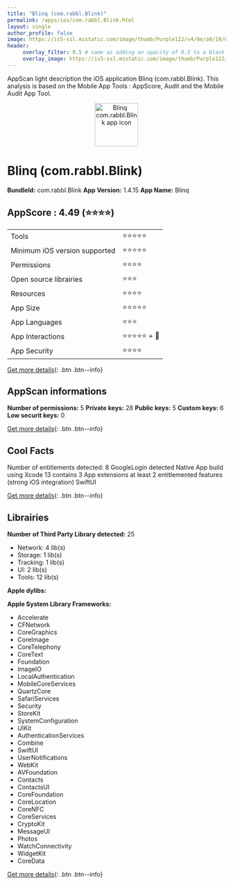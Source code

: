 ```yaml
---
title: "Blinq (com.rabbl.Blink)"
permalink: /apps/ios/com.rabbl.Blink.html
layout: single
author_profile: false
image: https://is5-ssl.mzstatic.com/image/thumb/Purple122/v4/0e/a9/19/0ea91949-3868-082f-8f40-87c3dbd596c7/AppIcon-1x_U007emarketing-0-5-0-85-220.png/512x512bb.jpg
header: 
     overlay_filter: 0.5 # same as adding an opacity of 0.5 to a black background
     overlay_image: https://is5-ssl.mzstatic.com/image/thumb/Purple122/v4/0e/a9/19/0ea91949-3868-082f-8f40-87c3dbd596c7/AppIcon-1x_U007emarketing-0-5-0-85-220.png/512x512bb.jpg
---
```

AppScan light description the iOS application Blinq (com.rabbl.Blink). This analysis is based on the Mobile App Tools : AppScore, Audit and the Mobile Audit App Tool.

  
  
<div style="text-align: center;"><img src="https://is5-ssl.mzstatic.com/image/thumb/Purple122/v4/0e/a9/19/0ea91949-3868-082f-8f40-87c3dbd596c7/AppIcon-1x_U007emarketing-0-5-0-85-220.png/512x512bb.jpg" width="100" height="100" alt="Blinq com.rabbl.Blink app icon"></div>  
  
# Blinq (com.rabbl.Blink)

**BundleId:** com.rabbl.Blink
**App Version:** 1.4.15
**App Name:** Blinq


## AppScore : 4.49 (⭐️⭐️⭐️⭐️) 

<table>
<tr><td> Tools </td><td> ⭐️⭐️⭐️⭐️⭐️ </td></tr>
<tr><td> Minimum iOS version supported </td><td> ⭐️⭐️⭐️⭐️⭐️ </td></tr>
<tr><td> Permissions </td><td> ⭐️⭐️⭐️⭐️ </td></tr>
<tr><td> Open source librairies </td><td> ⭐️⭐️⭐️ </td></tr>
<tr><td> Resources </td><td> ⭐️⭐️⭐️⭐️ </td></tr>
<tr><td> App Size </td><td> ⭐️⭐️⭐️⭐️⭐️ </td></tr>
<tr><td> App Languages </td><td> ⭐️⭐️⭐️ </td></tr>
<tr><td> App Interactions </td><td> ⭐️⭐️⭐️⭐️⭐️ + 🌟 </td></tr>
<tr><td> App Security </td><td> ⭐️⭐️⭐️⭐️ </td></tr>
</table>

[Get more details](/pricing.html){: .btn .btn--info}  
  
## AppScan informations 

**Number of permissions:** 5
**Private keys:** 28
**Public keys:** 5
**Custom keys:** 6
**Low securit keys:** 0
  
[Get more details](/pricing.html){: .btn .btn--info}

## Cool Facts

Number of entitlements detected: 8
GoogleLogin detected
Native App
build using Xcode 13
contains 3 App extensions
at least 2 entitlemented features (strong iOS integration)
SwiftUI
  
[Get more details](/pricing.html){: .btn .btn--info}

## Librairies 
**Number of Third Party Library detected:** 25
- Network: 4 lib(s)
- Storage: 1 lib(s)
- Tracking: 1 lib(s)
- UI: 2 lib(s)
- Tools: 12 lib(s)

**Apple dylibs:**


**Apple System Library Frameworks:**
- Accelerate
- CFNetwork
- CoreGraphics
- CoreImage
- CoreTelephony
- CoreText
- Foundation
- ImageIO
- LocalAuthentication
- MobileCoreServices
- QuartzCore
- SafariServices
- Security
- StoreKit
- SystemConfiguration
- UIKit
- AuthenticationServices
- Combine
- SwiftUI
- UserNotifications
- WebKit
- AVFoundation
- Contacts
- ContactsUI
- CoreFoundation
- CoreLocation
- CoreNFC
- CoreServices
- CryptoKit
- MessageUI
- Photos
- WatchConnectivity
- WidgetKit
- CoreData


  
[Get more details](/pricing.html){: .btn .btn--info}

